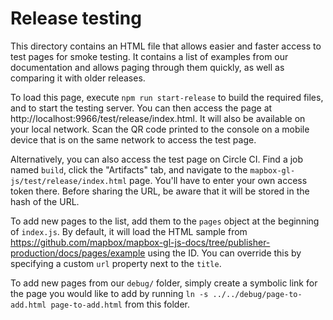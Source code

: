 # Release testing

This directory contains an HTML file that allows easier and faster access to test pages for smoke testing. It contains a list of examples from our documentation and allows paging through them quickly, as well as comparing it with older releases.

To load this page, execute `npm run start-release` to build the required files, and to start the testing server. You can then access the page at http://localhost:9966/test/release/index.html. It will also be available on your local network. Scan the QR code printed to the console on a mobile device that is on the same network to access the test page.

Alternatively, you can also access the test page on Circle CI. Find a job named `build`, click the "Artifacts" tab, and navigate to the `mapbox-gl-js/test/release/index.html` page. You'll have to enter your own access token there. Before sharing the URL, be aware that it will be stored in the hash of the URL.

To add new pages to the list, add them to the `pages` object at the beginning of `index.js`. By default, it will load the HTML sample from https://github.com/mapbox/mapbox-gl-js-docs/tree/publisher-production/docs/pages/example using the ID. You can override this by specifying a custom `url` property next to the `title`.

To add new pages from our `debug/` folder, simply create a symbolic link for the page you would like to add by running `ln -s ../../debug/page-to-add.html page-to-add.html` from this folder.
